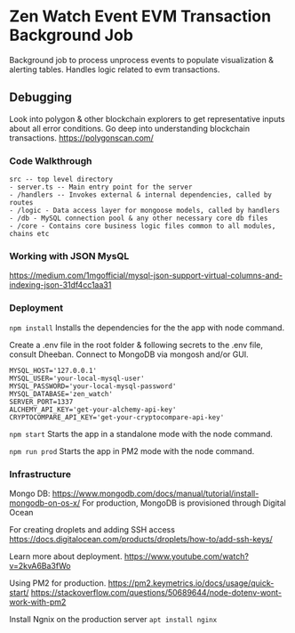 # Zen Watch Event EVM Transaction Background Job
Background job to process unprocess events to populate visualization & alerting tables. Handles logic related to evm transactions.

## Debugging
Look into polygon & other blockchain explorers to get representative inputs about all error conditions. Go deep into understanding blockchain transactions.
https://polygonscan.com/


### Code Walkthrough
```
src -- top level directory
- server.ts -- Main entry point for the server
- /handlers -- Invokes external & internal dependencies, called by routes
- /logic - Data access layer for mongoose models, called by handlers
- /db - MySQL connection pool & any other necessary core db files
- /core - Contains core business logic files common to all modules, chains etc
```

### Working with JSON MysQL
https://medium.com/1mgofficial/mysql-json-support-virtual-columns-and-indexing-json-31df4cc1aa31


### Deployment
``` npm install ```
Installs the dependencies for the the app with node command.

Create a .env file in the root folder & following secrets to the .env file, consult Dheeban.
Connect to MongoDB via mongosh and/or GUI.
```
MYSQL_HOST='127.0.0.1'
MYSQL_USER='your-local-mysql-user'
MYSQL_PASSWORD='your-local-mysql-password'
MYSQL_DATABASE='zen_watch'
SERVER_PORT=1337
ALCHEMY_API_KEY='get-your-alchemy-api-key'
CRYPTOCOMPARE_API_KEY='get-your-cryptocompare-api-key'
```

``` npm start ```
Starts the app in a standalone mode with the node command.

``` npm run prod ```
Starts the app in PM2 mode with the node command.


### Infrastructure
Mongo DB: https://www.mongodb.com/docs/manual/tutorial/install-mongodb-on-os-x/
For production, MongoDB is provisioned through Digital Ocean

For creating droplets and adding SSH access
https://docs.digitalocean.com/products/droplets/how-to/add-ssh-keys/

Learn more about deployment.
https://www.youtube.com/watch?v=2kvA6Ba3fWo

Using PM2 for production.
https://pm2.keymetrics.io/docs/usage/quick-start/
https://stackoverflow.com/questions/50689644/node-dotenv-wont-work-with-pm2

Install Ngnix on the production server
```apt install nginx ```
